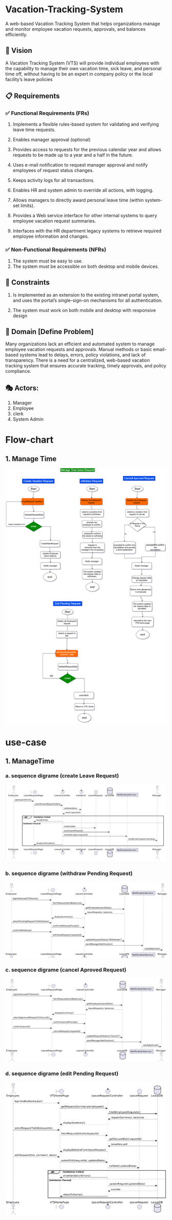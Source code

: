 # Vacation-Tracking-System
A web-based Vacation Tracking System that helps organizations manage and monitor employee vacation requests, approvals, and balances efficiently.

## 🎯 Vision
A Vacation Tracking System (VTS) will provide individual employees with the 
capability to manage their own vacation time, sick leave, and personal time off, 
without having to be an expert in company policy or the local facility’s leave 
policies

## 📋 Requirements
### ✅ Functional Requirements (FRs)
  
  1. Implements a flexible rules-based system for validating and verifying leave time requests.

  2. Enables manager approval (optional)

  3. Provides access to requests for the previous calendar year and allows requests to be made up to a year and a half in the future.
 
  4. Uses e-mail notification to request manager approval and notify employees of request status changes.

  5. Keeps activity logs for all transactions.
  
  6. Enables HR and system admin to override all actions, with logging.

  7. Allows managers to directly award personal leave time (within system-set limits).
  
  8. Provides a Web service interface for other internal systems to query employee vacation request summaries.
 
  9.  Interfaces with the HR department legacy systems to retrieve required employee information and changes.


### ✅ Non-Functional Requirements (NFRs)
  
  1. The system must be easy to use.
  2. The system must be accessible on both desktop and mobile devices.

  

## 🚧 Constraints

 1. Is implemented as an extension to the existing intranet portal system, and uses the portal’s single-sign-on mechanisms for all authentication.

 2. The system must work on both mobile and desktop with responsive design

## 📌 Domain [Define Problem]

 Many organizations lack an efficient and automated system to manage employee vacation requests and approvals. Manual methods or basic email-based systems lead to delays, errors, policy violations, and lack of transparency. There is a need for a centralized, web-based vacation tracking system that ensures accurate tracking, timely approvals, and policy compliance.

## 🎭 Actors:
 1. Manager
 2. Employee
 3. clerk
 4. System Admin

# Flow-chart
 ## 1. Manage Time
  ![Flow-chart](Flow-chart/Flow-chart-leaveManageTime.png)

# use-case 
 ## 1. ManageTime 
   ### a. sequence digrame (create Leave Request)
   ![sequence-digrame](sequence-digrame/createLeaveRequest.png)

   ### b. sequence digrame (withdraw Pending Request)
   ![sequence-digrame](sequence-digrame/withdrawLeaveRequest.png)

   ### c. sequence digrame (cancel Aproved Request)
   ![sequence-digrame](sequence-digrame/cancelLeaveRequest.png)

   ### d. sequence digrame (edit Pending Request)
   ![sequence-digrame](sequence-digrame/editLeaveRequest.png)


 